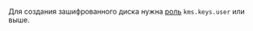 Для создания зашифрованного диска нужна [роль](../../kms/security/index.md#kms-keys-user) `kms.keys.user` или выше.
